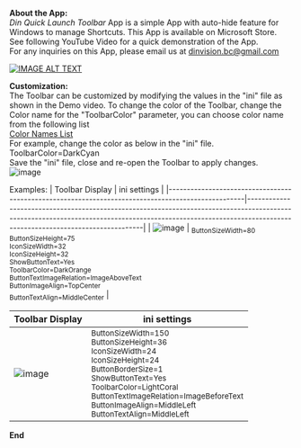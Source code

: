 <b> About the App: </b>  
*Din Quick Launch Toolbar* App is a simple App with auto-hide feature for Windows to manage Shortcuts. This App is available on Microsoft Store. See following YouTube Video for a quick demonstration of the App.   
For any inquiries on this App, please email us at dinvision.bc@gmail.com

[![IMAGE ALT TEXT](http://img.youtube.com/vi/ioM-3ewWOJ0/0.jpg)](http://www.youtube.com/watch?v=ioM-3ewWOJ0 "Quick Launch Toolbar Demo")


<b>Customization:</B>  
The Toolbar can be customized by modifying the values in the "ini" file as shown in the Demo video. To change the color of the Toolbar, change the Color name for the "ToolbarColor" parameter, you can choose color name from the following list  
[Color Names List](https://learn.microsoft.com/en-us/dotnet/media/art-color-table.png?view=windowsdesktop-8.0)  
For example, change the color as below in the "ini" file.  
ToolbarColor=DarkCyan  
Save the "ini" file, close and re-open the Toolbar to apply changes.  
![image](https://github.com/user-attachments/assets/26e5b37c-217b-4554-af4b-d9729ea4adf1)

Examples:
| Toolbar Display                                                                                             | ini settings                                                                                                                                                                                      |
|---------------------------------------------------------------------------------------------------|-------------------------------------------------------------------------------------------------------------------------------------------------------------------------------------------------------------|
| ![image](https://github.com/user-attachments/assets/eb5546e6-4391-492d-930a-b170ea9e3d0b)          | <sub>ButtonSizeWidth=80<br>ButtonSizeHeight=75<br>IconSizeWidth=32<br>IconSizeHeight=32<br>ShowButtonText=Yes<br>ToolbarColor=DarkOrange<br>ButtonTextImageRelation=ImageAboveText<br>ButtonImageAlign=TopCenter<br>ButtonTextAlign=MiddleCenter</sub> |





| Toolbar Display                                                                                             | ini settings                                                                                                                                                                                      |
|---------------------------------------------------------------------------------------------------|-------------------------------------------------------------------------------------------------------------------------------------------------------------------------------------------------------------|
| ![image](https://github.com/user-attachments/assets/7b2a94d5-6a29-4983-a95d-b8ac72878167)         | <sub>ButtonSizeWidth=150<br>ButtonSizeHeight=36<br>IconSizeWidth=24<br>IconSizeHeight=24<br>ButtonBorderSize=1<br>ShowButtonText=Yes<br>ToolbarColor=LightCoral<br>ButtonTextImageRelation=ImageBeforeText<br>ButtonImageAlign=MiddleLeft<br>ButtonTextAlign=MiddleLeft</sub> |

<B> End </B>



